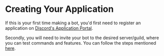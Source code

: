 # Creating Your Application

If this is your first time making a bot, you'd first need to register an application on [Discord's Application Portal](https://discord.com/developers/applications).

Secondly, you will need to invite your bot to the desired server/guild, where you can test commands and features. You can follow the steps mentioned [here](https://disnake.readthedocs.io/en/stable/discord.html).
